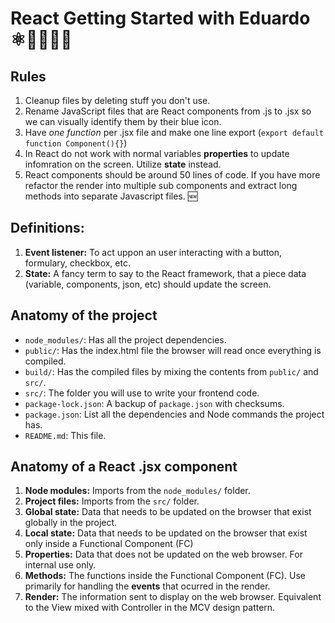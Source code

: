# React Getting Started with Eduardo ⚛️🚀🧔🏻‍♂️

## Rules

1. Cleanup files by deleting stuff you don't use.
1. Rename JavaScript files that are React components from .js to .jsx so we can visually identify them by their blue icon.
1. Have _one function_ per .jsx file and make one line export (`export default function Component(){}`)
1. In React do not work with normal variables **properties** to update infomration on the screen. Utilize **state** instead.
1. React components should be around 50 lines of code. If you have more refactor the render into multiple sub components and extract long methods into separate Javascript files. 🆕

## Definitions:

1. **Event listener:** To act uppon an user interacting with a button, formulary, checkbox, etc.
2. **State:** A fancy term to say to the React framework, that a piece data (variable, components, json, etc) should update the screen.

## Anatomy of the project

- `node_modules/`: Has all the project dependencies.
- `public/`: Has the index.html file the browser will read once everything is compiled.
- `build/`: Has the compiled files by mixing the contents from `public/` and `src/`.
- `src/`: The folder you will use to write your frontend code.
- `package-lock.json`: A backup of `package.json` with checksums.
- `package.json`: List all the dependencies and Node commands the project has.
- `README.md`: This file.

## Anatomy of a React .jsx component

1. **Node modules:** Imports from the `node_modules/` folder.
1. **Project files:** Imports from the `src/` folder.
1. **Global state:** Data that needs to be updated on the browser that exist globally in the project.
1. **Local state:** Data that needs to be updated on the browser that exist only inside a Functional Component (FC)
1. **Properties:** Data that does not be updated on the web browser. For internal use only.
1. **Methods:** The functions inside the Functional Component (FC). Use primarily for handling the **events** that ocurred in the render.
1. **Render:** The information sent to display on the web browser. Equivalent to the View mixed with Controller in the MCV design pattern.

